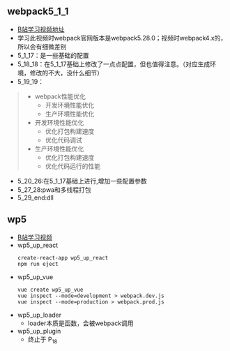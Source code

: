 ## webpack5_1_1
- [B站学习视频地址](https://www.bilibili.com/video/BV1e7411j7T5)
- 学习此视频时webpack官网版本是webpack5.28.0；视频时webpack4.x的，所以会有细微差别
- 5_1_17：是一些基础的配置
- 5_18_18：在5_1_17基础上修改了一点点配置，但也值得注意。（对应生成环境，修改的不大，没什么细节）
- 5_19_19：
> - webpack性能优化
>	  - 开发环境性能优化
>	  - 生产环境性能优化
> - 开发环境性能优化
>	  - 优化打包构建速度
>	  - 优化代码调试
> - 生产环境性能优化
>	  - 优化打包构建速度
>	  - 优化代码运行的性能
- 5_20_26:在5_1_17基础上进行,增加一些配置参数
- 5_27_28:pwa和多线程打包
- 5_29_end:dll
## wp5
- [B站学习视频](https://www.bilibili.com/video/BV1cv411C74F)
- wp5_up_react
  ```
  create-react-app wp5_up_react
  npm run eject
  ```
- wp5_up_vue
  ```
  vue create wp5_up_vue
  vue inspect --mode=development > webpack.dev.js
  vue inspect --mode=production > webpack.prod.js 
  ```
- wp5_up_loader
  - loader本质是函数，会被webpack调用
- wp5_up_plugin
  - 终止于 P<sub>18</sub>